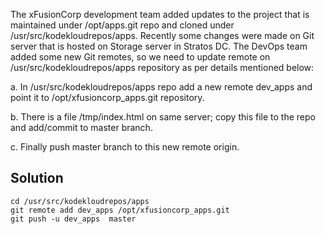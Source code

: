 The xFusionCorp development team added updates to the project that is maintained under /opt/apps.git repo and cloned under /usr/src/kodekloudrepos/apps. Recently some changes were made on Git server that is hosted on Storage server in Stratos DC. The DevOps team added some new Git remotes, so we need to update remote on /usr/src/kodekloudrepos/apps repository as per details mentioned below:


a. In /usr/src/kodekloudrepos/apps repo add a new remote dev_apps and point it to /opt/xfusioncorp_apps.git repository.


b. There is a file /tmp/index.html on same server; copy this file to the repo and add/commit to master branch.


c. Finally push master branch to this new remote origin.



## Solution

```
cd /usr/src/kodekloudrepos/apps
git remote add dev_apps /opt/xfusioncorp_apps.git
git push -u dev_apps  master

```
